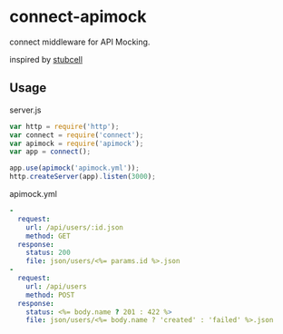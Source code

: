 # connect-apimock

connect middleware for API Mocking.

inspired by [stubcell](https://github.com/yosuke-furukawa/stubcell)

## Usage 

server.js

```javascript
var http = require('http');
var connect = require('connect');
var apimock = require('apimock');
var app = connect();

app.use(apimock('apimock.yml'));
http.createServer(app).listen(3000);
```

apimock.yml

```yaml
-
  request:
    url: /api/users/:id.json
    method: GET
  response:
    status: 200
    file: json/users/<%= params.id %>.json
-
  request:
    url: /api/users
    method: POST
  response:
    status: <%= body.name ? 201 : 422 %>
    file: json/users/<%= body.name ? 'created' : 'failed' %>.json
```
